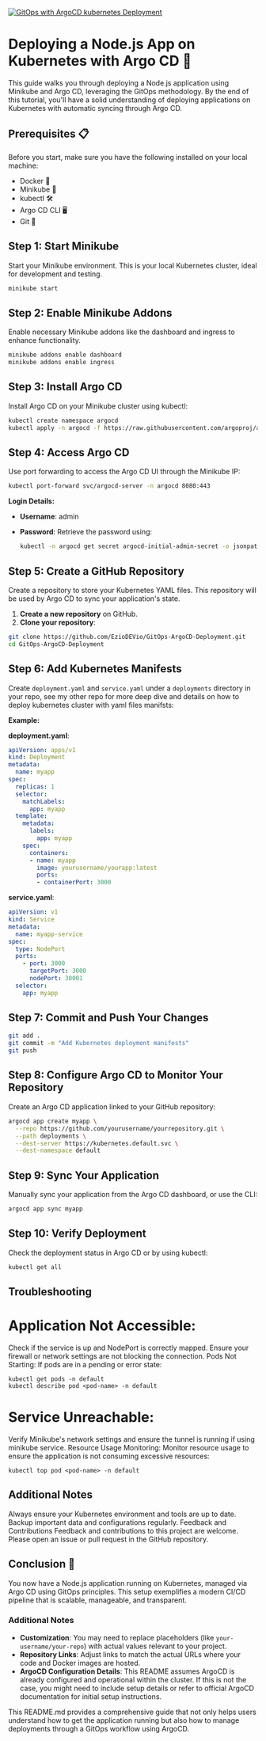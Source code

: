[![GitOps with ArgoCD kubernetes Deployment](https://github.com/EzioDEVio/GitOps-ArgoCD-Deployment/actions/workflows/argocd.yml/badge.svg)](https://github.com/EzioDEVio/GitOps-ArgoCD-Deployment/actions/workflows/argocd.yml)

# Deploying a Node.js App on Kubernetes with Argo CD 🚀

This guide walks you through deploying a Node.js application using Minikube and Argo CD, leveraging the GitOps methodology. By the end of this tutorial, you'll have a solid understanding of deploying applications on Kubernetes with automatic syncing through Argo CD.

## Prerequisites 📋

Before you start, make sure you have the following installed on your local machine:

- Docker 🐳
- Minikube 🚤
- kubectl 🛠️
- Argo CD CLI 🖥️
- Git 🌿

## Step 1: Start Minikube

Start your Minikube environment. This is your local Kubernetes cluster, ideal for development and testing.

```bash
minikube start
```

## Step 2: Enable Minikube Addons

Enable necessary Minikube addons like the dashboard and ingress to enhance functionality.

```bash
minikube addons enable dashboard
minikube addons enable ingress
```

## Step 3: Install Argo CD

Install Argo CD on your Minikube cluster using kubectl:

```bash
kubectl create namespace argocd
kubectl apply -n argocd -f https://raw.githubusercontent.com/argoproj/argo-cd/stable/manifests/install.yaml
```

## Step 4: Access Argo CD

Use port forwarding to access the Argo CD UI through the Minikube IP:

```bash
kubectl port-forward svc/argocd-server -n argocd 8080:443
```

**Login Details:**
- **Username**: admin
- **Password**: Retrieve the password using:
  
  ```bash
  kubectl -n argocd get secret argocd-initial-admin-secret -o jsonpath="{.data.password}" | base64 --decode; echo
  ```

## Step 5: Create a GitHub Repository

Create a repository to store your Kubernetes YAML files. This repository will be used by Argo CD to sync your application's state.

1. **Create a new repository** on GitHub.
2. **Clone your repository**:

```bash
git clone https://github.com/EzioDEVio/GitOps-ArgoCD-Deployment.git
cd GitOps-ArgoCD-Deployment
```

## Step 6: Add Kubernetes Manifests

Create `deployment.yaml` and `service.yaml` under a `deployments` directory in your repo, see my other repo for more deep dive and details on how to deploy kubernetes cluster with yaml files manifsts:

**Example:**

**deployment.yaml**:
```yaml
apiVersion: apps/v1
kind: Deployment
metadata:
  name: myapp
spec:
  replicas: 1
  selector:
    matchLabels:
      app: myapp
  template:
    metadata:
      labels:
        app: myapp
    spec:
      containers:
      - name: myapp
        image: yourusername/yourapp:latest
        ports:
        - containerPort: 3000
```

**service.yaml**:
```yaml
apiVersion: v1
kind: Service
metadata:
  name: myapp-service
spec:
  type: NodePort
  ports:
    - port: 3000
      targetPort: 3000
      nodePort: 30001
  selector:
    app: myapp
```

## Step 7: Commit and Push Your Changes

```bash
git add .
git commit -m "Add Kubernetes deployment manifests"
git push
```

## Step 8: Configure Argo CD to Monitor Your Repository

Create an Argo CD application linked to your GitHub repository:

```bash
argocd app create myapp \
  --repo https://github.com/yourusername/yourrepository.git \
  --path deployments \
  --dest-server https://kubernetes.default.svc \
  --dest-namespace default
```

## Step 9: Sync Your Application

Manually sync your application from the Argo CD dashboard, or use the CLI:

```bash
argocd app sync myapp
```

## Step 10: Verify Deployment

Check the deployment status in Argo CD or by using kubectl:

```bash
kubectl get all
```
## Troubleshooting

# Application Not Accessible:
Check if the service is up and NodePort is correctly mapped. Ensure your firewall or network settings are not blocking the connection.
Pods Not Starting:
If pods are in a pending or error state:
```
kubectl get pods -n default
kubectl describe pod <pod-name> -n default
```
# Service Unreachable:
Verify Minikube's network settings and ensure the tunnel is running if using minikube service.
Resource Usage Monitoring:
Monitor resource usage to ensure the application is not consuming excessive resources:
```
kubectl top pod <pod-name> -n default
```
## Additional Notes
Always ensure your Kubernetes environment and tools are up to date.
Backup important data and configurations regularly.
Feedback and Contributions
Feedback and contributions to this project are welcome. Please open an issue or pull request in the GitHub repository.

## Conclusion 🎉

You now have a Node.js application running on Kubernetes, managed via Argo CD using GitOps principles. This setup exemplifies a modern CI/CD pipeline that is scalable, manageable, and transparent. 


### Additional Notes

- **Customization**: You may need to replace placeholders (like `your-username/your-repo`) with actual values relevant to your project.
- **Repository Links**: Adjust links to match the actual URLs where your code and Docker images are hosted.
- **ArgoCD Configuration Details**: This README assumes ArgoCD is already configured and operational within the cluster. If this is not the case, you might need to include setup details or refer to official ArgoCD documentation for initial setup instructions.

This README.md provides a comprehensive guide that not only helps users understand how to get the application running but also how to manage deployments through a GitOps workflow using ArgoCD.


